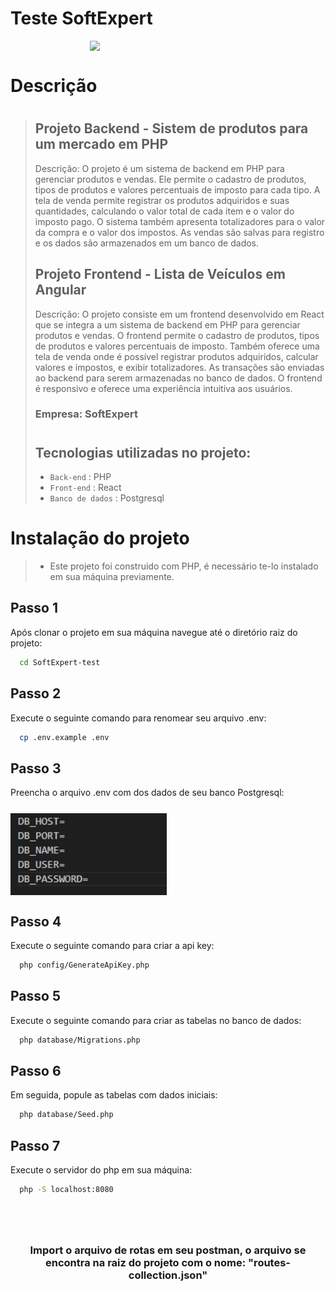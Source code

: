 # Teste SoftExpert

<img src="https://cdn2.softexpert.com/wp-content/uploads/2021/03/logo-home.png" width="250" style=" display: block;margin-left: auto;margin-right: auto;">

# Descrição

> #
> ## Projeto Backend - Sistem de produtos para um mercado em PHP
>
>Descrição: O projeto é um sistema de backend em PHP para gerenciar produtos e vendas. Ele permite o cadastro de produtos, tipos de produtos e valores percentuais de imposto para cada tipo. A tela de venda permite registrar os produtos adquiridos e suas quantidades, calculando o valor total de cada item e o valor do imposto pago. O sistema também apresenta totalizadores para o valor da compra e o valor dos impostos. As vendas são salvas para registro e os dados são armazenados em um banco de dados.
>
> ## Projeto Frontend - Lista de Veículos em Angular
> Descrição: O projeto consiste em um frontend desenvolvido em React que se integra a um sistema de backend em PHP para gerenciar produtos e vendas. O frontend permite o cadastro de produtos, tipos de produtos e valores percentuais de imposto. Também oferece uma tela de venda onde é possível registrar produtos adquiridos, calcular valores e impostos, e exibir totalizadores. As transações são enviadas ao backend para serem armazenadas no banco de dados. O frontend é responsivo e oferece uma experiência intuitiva aos usuários.
>
> ### Empresa: SoftExpert
>#
>
> ## Tecnologias utilizadas no projeto:
>  - `Back-end` : PHP
>  - `Front-end` : React
>  - `Banco de dados` : Postgresql
>#

# Instalação do projeto

> - Este projeto foi construido com PHP, é necessário te-lo instalado em sua máquina previamente.

 ## Passo 1
   Após clonar o projeto em sua máquina navegue até o diretório raiz do projeto:
```bash
  cd SoftExpert-test
```

 ## Passo 2
   Execute o seguinte comando para renomear seu arquivo .env:
```bash
  cp .env.example .env
```

 ## Passo 3
   Preencha o arquivo .env com dos dados de seu banco Postgresql:
<div width="100%"><img src="uploads/env-example.png" width="250" style=" display: block;margin:25px auto 10px 0;"></div>

 ## Passo 4
   Execute o seguinte comando para criar a api key:
```bash
  php config/GenerateApiKey.php
```

 ## Passo 5
   Execute o seguinte comando para criar as tabelas no banco de dados:
```bash
  php database/Migrations.php
```

 ## Passo 6
   Em seguida, popule as tabelas com dados iniciais:
```bash
  php database/Seed.php
```

 ## Passo 7
   Execute o servidor do php em sua máquina:
```bash
  php -S localhost:8080  
```
#
<br>
 
<h3 align="center">Import o arquivo de rotas em seu postman, o arquivo se encontra na raiz do projeto com o nome: "routes-collection.json"</h3>
